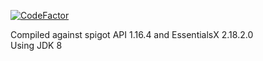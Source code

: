 [![CodeFactor](https://www.codefactor.io/repository/github/zerrium/sleepnotify/badge)](https://www.codefactor.io/repository/github/zerrium/sleepnotify)

Compiled against spigot API 1.16.4 and EssentialsX 2.18.2.0<br>
Using JDK 8
